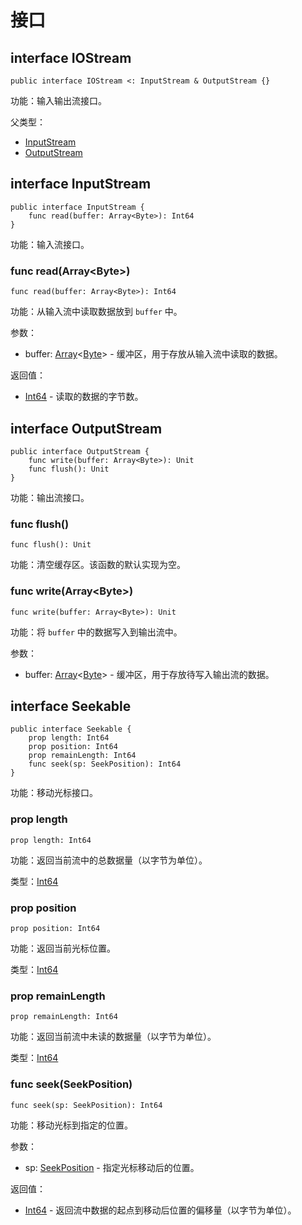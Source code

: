 # 接口

## interface IOStream

```cangjie
public interface IOStream <: InputStream & OutputStream {}
```

功能：输入输出流接口。

父类型：

- [InputStream](#interface-inputstream)
- [OutputStream](#interface-outputstream)

## interface InputStream

```cangjie
public interface InputStream {
    func read(buffer: Array<Byte>): Int64
}
```

功能：输入流接口。

### func read(Array\<Byte>)

```cangjie
func read(buffer: Array<Byte>): Int64
```

功能：从输入流中读取数据放到 `buffer` 中。

参数：

- buffer: [Array](../../core/core_package_api/core_package_structs.md#struct-arrayt)\<[Byte](../../core/core_package_api/core_package_types.md#type-byte)> - 缓冲区，用于存放从输入流中读取的数据。

返回值：

- [Int64](../../core/core_package_api/core_package_intrinsics.md#int64) - 读取的数据的字节数。

## interface OutputStream

```cangjie
public interface OutputStream {
    func write(buffer: Array<Byte>): Unit
    func flush(): Unit
}
```

功能：输出流接口。

### func flush()

```cangjie
func flush(): Unit
```

功能：清空缓存区。该函数的默认实现为空。

### func write(Array\<Byte>)

```cangjie
func write(buffer: Array<Byte>): Unit
```

功能：将 `buffer` 中的数据写入到输出流中。

参数：

- buffer: [Array](../../core/core_package_api/core_package_structs.md#struct-arrayt)\<[Byte](../../core/core_package_api/core_package_types.md#type-byte)> - 缓冲区，用于存放待写入输出流的数据。

## interface Seekable

```cangjie
public interface Seekable {
    prop length: Int64
    prop position: Int64
    prop remainLength: Int64
    func seek(sp: SeekPosition): Int64
}
```

功能：移动光标接口。

### prop length

```cangjie
prop length: Int64
```

功能：返回当前流中的总数据量（以字节为单位）。

类型：[Int64](../../core/core_package_api/core_package_intrinsics.md#int64)

### prop position

```cangjie
prop position: Int64
```

功能：返回当前光标位置。

类型：[Int64](../../core/core_package_api/core_package_intrinsics.md#int64)

### prop remainLength

```cangjie
prop remainLength: Int64
```

功能：返回当前流中未读的数据量（以字节为单位）。

类型：[Int64](../../core/core_package_api/core_package_intrinsics.md#int64)

### func seek(SeekPosition)

```cangjie
func seek(sp: SeekPosition): Int64
```

功能：移动光标到指定的位置。

参数：

- sp: [SeekPosition](io_package_enums.md#enum-seekposition) - 指定光标移动后的位置。

返回值：

- [Int64](../../core/core_package_api/core_package_intrinsics.md#int64) - 返回流中数据的起点到移动后位置的偏移量（以字节为单位）。
